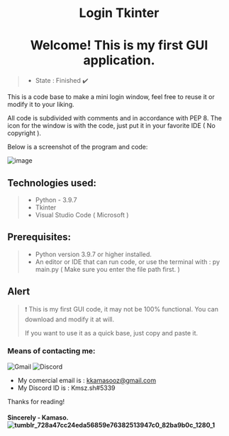 <h1 align="center">Login Tkinter</h1>
<h1 align="center">Welcome! This is my first GUI application.</h1>

> - State : Finished ✔️


This is a code base to make a mini login window, feel free to reuse it or modify it to your liking. <div>
All code is subdivided with comments and in accordance with PEP 8. The icon for the window is with the code, just put it in your favorite IDE ( No copyright ).
  
Below is a screenshot of the program and code: <div>
![image](https://user-images.githubusercontent.com/90472141/139562144-fbaa5b88-097c-407d-861c-c9fe9431c7f8.png)
  
  
## Technologies used:
> - Python - 3.9.7
> - Tkinter
> - Visual Studio Code ( Microsoft ) 

## Prerequisites:
> - Python version 3.9.7 or higher installed.
> - An editor or IDE that can run code, or use the terminal with : py main.py ( Make sure you enter the file path first. )
 ## Alert 
> ❗ This is my first GUI code, it may not be 100% functional. You can download and modify it at will. <div>
  If you want to use it as a quick base, just copy and paste it.

### Means of contacting me:
 ![Gmail](https://img.shields.io/badge/Gmail-D14836?style=for-the-badge&logo=gmail&logoColor=white) 
 ![Discord](https://img.shields.io/badge/%3CServer%3E-%237289DA.svg?style=for-the-badge&logo=discord&logoColor=white)
  - My comercial email is : kkamasooz@gmail.com
  - My Discord ID is : Kmsz.sh#5339
  
 Thanks for reading!
####  Sincerely - Kamaso. ![tumblr_728a47cc24eda56859e76382513947c0_82ba9b0c_1280_1](https://user-images.githubusercontent.com/90472141/139562335-a9fccc6a-64a8-483d-8650-affe005bdf71.png)
  


